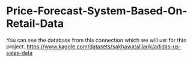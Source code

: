 # Price-Forecast-System-Based-On-Retail-Data
You can see the database from this connection which we will usr for this project. 
https://www.kaggle.com/datasets/sakhawatalilarik/adidas-us-sales-data 
